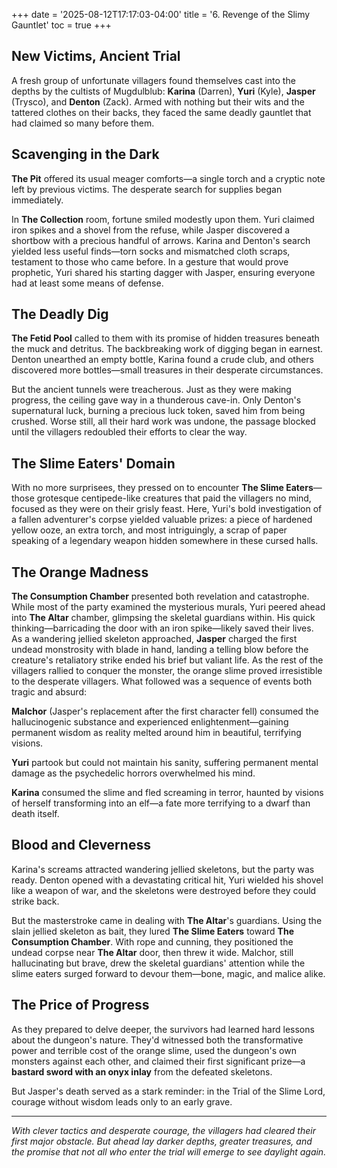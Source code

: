 +++
date = '2025-08-12T17:17:03-04:00'
title = '6. Revenge of the Slimy Gauntlet'
toc = true
+++


## New Victims, Ancient Trial

A fresh group of unfortunate villagers found themselves cast into the depths by the cultists of Mugdulblub: **Karina** (Darren), **Yuri** (Kyle), **Jasper** (Trysco), and **Denton** (Zack). Armed with nothing but their wits and the tattered clothes on their backs, they faced the same deadly gauntlet that had claimed so many before them.

## Scavenging in the Dark

**The Pit** offered its usual meager comforts—a single torch and a cryptic note left by previous victims. The desperate search for supplies began immediately.

In **The Collection** room, fortune smiled modestly upon them. Yuri claimed iron spikes and a shovel from the refuse, while Jasper discovered a shortbow with a precious handful of arrows. Karina and Denton's search yielded less useful finds—torn socks and mismatched cloth scraps, testament to those who came before. In a gesture that would prove prophetic, Yuri shared his starting dagger with Jasper, ensuring everyone had at least some means of defense.

## The Deadly Dig

**The Fetid Pool** called to them with its promise of hidden treasures beneath the muck and detritus. The backbreaking work of digging began in earnest. Denton unearthed an empty bottle, Karina found a crude club, and others discovered more bottles—small treasures in their desperate circumstances.

But the ancient tunnels were treacherous. Just as they were making progress, the ceiling gave way in a thunderous cave-in. Only Denton's supernatural luck, burning a precious luck token, saved him from being crushed. Worse still, all their hard work was undone, the passage blocked until the villagers redoubled their efforts to clear the way.

## The Slime Eaters' Domain

With no more surprisees, they pressed on to encounter **The Slime Eaters**—those grotesque centipede-like creatures that paid the villagers no mind, focused as they were on their grisly feast. Here, Yuri's bold investigation of a fallen adventurer's corpse yielded valuable prizes: a piece of hardened yellow ooze, an extra torch, and most intriguingly, a scrap of paper speaking of a legendary weapon hidden somewhere in these cursed halls.

## The Orange Madness

**The Consumption Chamber** presented both revelation and catastrophe. While most of the party examined the mysterious murals, Yuri peered ahead into **The Altar** chamber, glimpsing the skeletal guardians within. His quick thinking—barricading the door with an iron spike—likely saved their lives. As a wandering jellied skeleton approached, **Jasper** charged the first undead monstrosity with blade in hand, landing a telling blow before the creature's retaliatory strike ended his brief but valiant life. As the rest of the villagers rallied to conquer the monster, the orange slime proved irresistible to the desperate villagers. What followed was a sequence of events both tragic and absurd:

**Malchor** (Jasper's replacement after the first character fell) consumed the hallucinogenic substance and experienced enlightenment—gaining permanent wisdom as reality melted around him in beautiful, terrifying visions.

**Yuri** partook but could not maintain his sanity, suffering permanent mental damage as the psychedelic horrors overwhelmed his mind.

**Karina** consumed the slime and fled screaming in terror, haunted by visions of herself transforming into an elf—a fate more terrifying to a dwarf than death itself.

## Blood and Cleverness

Karina's screams attracted wandering jellied skeletons, but the party was ready. Denton opened with a devastating critical hit, Yuri wielded his shovel like a weapon of war, and the skeletons were destroyed before they could strike back.

But the masterstroke came in dealing with **The Altar**'s guardians. Using the slain jellied skeleton as bait, they lured **The Slime Eaters** toward **The Consumption Chamber**. With rope and cunning, they positioned the undead corpse near **The Altar** door, then threw it wide. Malchor, still hallucinating but brave, drew the skeletal guardians' attention while the slime eaters surged forward to devour them—bone, magic, and malice alike.

## The Price of Progress

As they prepared to delve deeper, the survivors had learned hard lessons about the dungeon's nature. They'd witnessed both the transformative power and terrible cost of the orange slime, used the dungeon's own monsters against each other, and claimed their first significant prize—a **bastard sword with an onyx inlay** from the defeated skeletons.

But Jasper's death served as a stark reminder: in the Trial of the Slime Lord, courage without wisdom leads only to an early grave.

---

*With clever tactics and desperate courage, the villagers had cleared their first major obstacle. But ahead lay darker depths, greater treasures, and the promise that not all who enter the trial will emerge to see daylight again.*